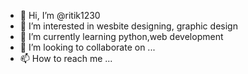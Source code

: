 - 👋 Hi, I’m @ritik1230
- 👀 I’m interested in wesbite designing, graphic design
- 🌱 I’m currently learning python,web development
- 💞️ I’m looking to collaborate on ...
- 📫 How to reach me ...

<!---
ritik1230/ritik1230 is a ✨ special ✨ repository because its `README.md` (this file) appears on your GitHub profile.
You can click the Preview link to take a look at your changes.
--->
